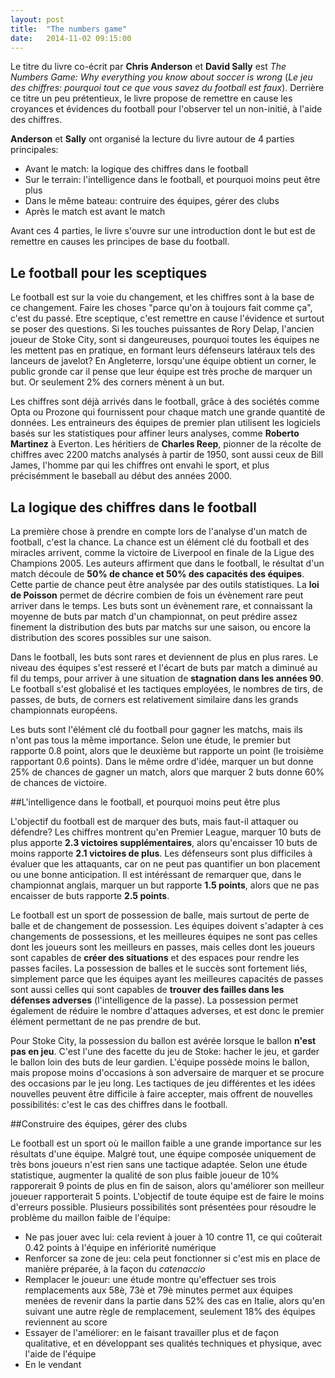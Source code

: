 ```yaml
---
layout: post
title:  "The numbers game"
date:   2014-11-02 09:15:00
---
```


Le titre du livre co-écrit par **Chris Anderson** et **David Sally** est *The Numbers Game: Why everything you know about soccer is wrong* (*Le jeu des chiffres: pourquoi tout ce que vous savez du football est faux*). Derrière ce titre un peu prétentieux, le livre propose de remettre en cause les croyances et évidences du football pour l'observer tel un non-initié, à l'aide des chiffres.

**Anderson** et **Sally** ont organisé la lecture du livre autour de 4 parties principales: 

 * Avant le match: la logique des chiffres dans le football
 * Sur le terrain: l'intelligence dans le football, et pourquoi moins peut être plus
 * Dans le même bateau: contruire des équipes, gérer des clubs
 * Après le match est avant le match

Avant ces 4 parties, le livre s'ouvre sur une introduction dont le but est de remettre en causes les principes de base du football.

## Le football pour les sceptiques

Le football est sur la voie du changement, et les chiffres sont à la base de ce changement. Faire les choses "parce qu'on à toujours fait comme ça", c'est du passé. Etre sceptique, c'est remettre en cause l'évidence et surtout se poser des questions. Si les touches puissantes de Rory Delap, l'ancien joueur de Stoke City, sont si dangeureuses, pourquoi toutes les équipes ne les mettent pas en pratique, en formant leurs défenseurs latéraux tels des lanceurs de javelot? En Angleterre, lorsqu'une équipe obtient un corner, le public gronde car il pense que leur équipe est très proche de marquer un but. Or seulement 2% des corners mènent à un but.

Les chiffres sont déjà arrivés dans le football, grâce à des sociétés comme Opta ou Prozone qui fournissent pour chaque match une grande quantité de données. Les entraineurs des équipes de premier plan utilisent les logiciels basés sur les statistiques pour affiner leurs analyses, comme **Roberto Martinez** à Everton. Les héritiers de **Charles Reep**, pionner de la récolte de chiffres avec 2200 matchs analysés à partir de 1950, sont aussi ceux de Bill James, l'homme par qui les chiffres ont envahi le sport, et plus précisémment le baseball au début des années 2000.

## La logique des chiffres dans le football

La première chose à prendre en compte lors de l'analyse d'un match de football, c'est la chance. La chance est un élément clé du football et des miracles arrivent, comme la victoire de Liverpool en finale de la Ligue des Champions 2005. Les auteurs affirment que dans le football, le résultat d'un match découle de **50% de chance et 50% des capacités des équipes**. Cette partie de chance peut être analysée par des outils statistiques. La **loi de Poisson** permet de décrire combien de fois un évènement rare peut arriver dans le temps. Les buts sont un évènement rare, et connaissant la moyenne de buts par match d'un championnat, on peut prédire assez finement la distribution des buts par matchs sur une saison, ou encore la distribution des scores possibles sur une saison.

Dans le football, les buts sont rares et deviennent de plus en plus rares. Le niveau des équipes s'est resseré et l'écart de buts par match a diminué au fil du temps, pour arriver à une situation de **stagnation dans les années 90**. Le football s'est globalisé et les tactiques employées, le nombres de tirs, de passes, de buts, de corners est relativement similaire dans les grands championnats européens.

Les buts sont l'élément clé du football pour gagner les matchs, mais ils n'ont pas tous la même importance. Selon une étude, le premier but rapporte 0.8 point, alors que le deuxième but rapporte un point (le troisième rapportant 0.6 points). Dans le même ordre d'idée, marquer un but donne 25% de chances de gagner un match, alors que marquer 2 buts donne 60% de chances de victoire.

##L'intelligence dans le football, et pourquoi moins peut être plus

L'objectif du football est de marquer des buts, mais faut-il attaquer ou défendre? Les chiffres montrent qu'en Premier League, marquer 10 buts de plus apporte **2.3 victoires supplémentaires**, alors qu'encaisser 10 buts de moins rapporte **2.1 victoires de plus**. Les défenseurs sont plus difficiles à évaluer que les attaquants, car on ne peut pas quantifier un bon placement ou une bonne anticipation. Il est intéréssant de remarquer que, dans le championnat anglais, marquer un but rapporte **1.5 points**, alors que ne pas encaisser de buts rapporte **2.5 points**.

Le football est un sport de possession de balle, mais surtout de perte de balle et de changement de possession. Les équipes doivent s'adapter à ces changements de possessions, et les meilleures équipes ne sont pas celles dont les joueurs sont les meilleurs en passes, mais celles dont les joueurs sont capables de **créer des situations** et des espaces pour rendre les passes faciles. La possession de balles et le succès sont fortement liés, simplement parce que les équipes ayant les meilleures capacités de passes sont aussi celles qui sont capables de **trouver des failles dans les défenses adverses** (l'intelligence de la passe). La possession permet également de réduire le nombre d'attaques adverses, et est donc le premier élément permettant de ne pas prendre de but.

Pour Stoke City, la possession du ballon est avérée lorsque le ballon **n'est pas en jeu**. C'est l'une des facette du jeu de Stoke: hacher le jeu, et garder le ballon loin des buts de leur gardien. L'équipe possède moins le ballon, mais propose moins d'occasions à son adversaire de marquer et se procure des occasions par le jeu long. Les tactiques de jeu différentes et les idées nouvelles peuvent être difficile à faire accepter, mais offrent de nouvelles possibilités: c'est le cas des chiffres dans le football.

##Construire des équipes, gérer des clubs

Le football est un sport où le maillon faible a une grande importance sur les résultats d'une équipe. Malgré tout, une équipe composée uniquement de très bons joueurs n'est rien sans une tactique adaptée. Selon une étude statistique, augmenter la qualité de son plus faible joueur de 10% rapporerait 9 points de plus en fin de saison, alors qu'améliorer son meilleur joueuer rapporterait 5 points. L'objectif de toute équipe est de faire le moins d'erreurs possible. Plusieurs possibilités sont présentées pour résoudre le problème du maillon faible de l'équipe:

 * Ne pas jouer avec lui: cela revient à jouer à 10 contre 11, ce qui coûterait 0.42 points à l'équipe en infériorité numérique
 * Renforcer sa zone de jeu: cela peut fonctionner si c'est mis en place de manière préparée, à la façon du *catenaccio*
 * Remplacer le joueur: une étude montre qu'effectuer ses trois remplacements aux 58è, 73è et 79è minutes permet aux équipes menées de revenir dans la partie dans 52% des cas en Italie, alors qu'en suivant une autre règle de remplacement, seulement 18% des équipes reviennent au score
 * Essayer de l'améliorer: en le faisant travailler plus et de façon qualitative, et en développant ses qualités techniques et physique, avec l'aide de l'équipe
 * En le vendant
